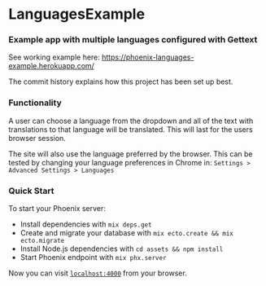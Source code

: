 # LanguagesExample

### Example app with multiple languages configured with Gettext

See working example here: https://phoenix-languages-example.herokuapp.com/

The commit history explains how this project has been set up best.

### Functionality

A user can choose a language from the dropdown and all of the text with translations to that language will be translated.
This will last for the users browser session.

The site will also use the language preferred by the browser.
This can be tested by changing your language preferences in Chrome in:
`Settings > Advanced Settings > Languages`

### Quick Start

To start your Phoenix server:

  * Install dependencies with `mix deps.get`
  * Create and migrate your database with `mix ecto.create && mix ecto.migrate`
  * Install Node.js dependencies with `cd assets && npm install`
  * Start Phoenix endpoint with `mix phx.server`

Now you can visit [`localhost:4000`](http://localhost:4000) from your browser.
